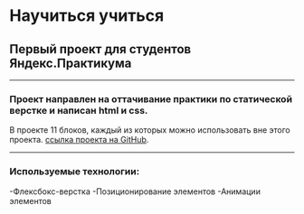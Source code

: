 # Научиться учиться

## Первый проект для студентов Яндекс.Практикума

_____

### Проект направлен на оттачивание практики по статической верстке и написан html и css.
В проекте 11 блоков, каждый из которых можно использовать вне этого проекта.
[ссылка проекта на GitHub](https://ev-kos.github.io/how-to-learn/).

____

### Используемые технологии:

-Флексбокс-верстка
-Позиционирование элементов
-Анимации элементов


